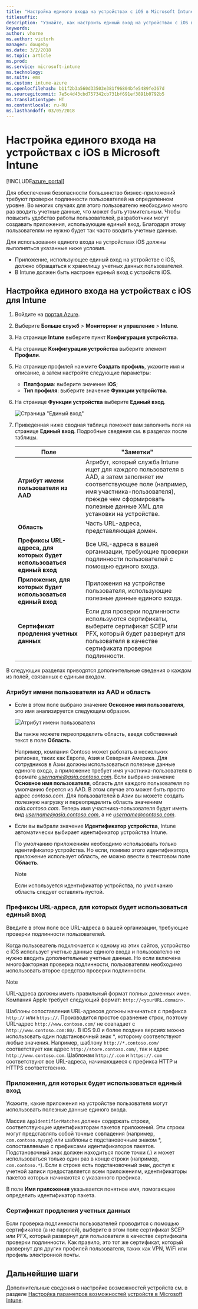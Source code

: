 ```yaml
---
title: "Настройка единого входа на устройствах с iOS в Microsoft Intune"
titlesuffix: 
description: "Узнайте, как настроить единый вход на устройствах с iOS в Microsoft Intune."
keywords: 
author: vhorne
ms.author: victorh
manager: dougeby
ms.date: 3/2/2018
ms.topic: article
ms.prod: 
ms.service: microsoft-intune
ms.technology: 
ms.suite: ems
ms.custom: intune-azure
ms.openlocfilehash: b11f2b3a560d33503e381f96804bfe5489fe367d
ms.sourcegitcommit: 7e5c4d43cbd757342cb731bf691ef3891b0792b5
ms.translationtype: HT
ms.contentlocale: ru-RU
ms.lasthandoff: 03/05/2018
---
```

# <a name="configure-microsoft-intune-for-ios-device-single-sign-on"></a>Настройка единого входа на устройствах с iOS в Microsoft Intune

[!INCLUDE[azure_portal](./includes/azure_portal.md)]

Для обеспечения безопасности большинство бизнес-приложений требуют проверки подлинности пользователей на определенном уровне. Во многих случаях для этого пользователю необходимо много раз вводить учетные данные, что может быть утомительным. Чтобы повысить удобство работы пользователей, разработчики могут создавать приложения, использующие единый вход. Благодаря этому пользователям не нужно будет так часто вводить учетные данные.

Для использования единого входа на устройствах iOS должны выполняться указанные ниже условия.

- Приложение, использующее единый вход на устройстве с iOS, должно обращаться к хранилищу учетных данных пользователей.
- В Intune должен быть настроен единый вход с устройств iOS.

## <a name="to-configure-intune-for-ios-device-single-sign-on"></a>Настройка единого входа на устройствах с iOS для Intune


1. Войдите на [портал Azure](https://portal.azure.com).
2. Выберите **Больше служб** > **Мониторинг и управление** > **Intune**.
3. На странице **Intune** выберите пункт **Конфигурация устройства**.
2. На странице **Конфигурация устройства** выберите элемент **Профили**.
3. На странице профилей нажмите **Создать профиль**, укажите имя и описание, а затем настройте следующие параметры:
   - **Платформа**: выберите значение **iOS**; 
   - **Тип профиля**: выберите значение **Функции устройства**.
4. На странице **Функции устройства** выберите **Единый вход**.

   ![Страница "Единый вход"](./media/sso-blade.png)

2. Приведенная ниже сводная таблица поможет вам заполнить поля на странице **Единый вход**. Подробные сведения см. в разделах после таблицы.
   
   |Поле  |"Заметки"|
   |---------|---------|
   |**Атрибут имени пользователя из AAD**|Атрибут, который служба Intune ищет для каждого пользователя в AAD, а затем заполняет им соответствующее поле (например, имя участника-пользователя), прежде чем сформировать полезные данные XML для установки на устройстве.|
   |**Область**|Часть URL-адреса, представляющая домен.|
   |**Префиксы URL-адреса, для которых будет использоваться единый вход**|Все URL-адреса в вашей организации, требующие проверки подлинности пользователей с помощью единого входа.|
   |**Приложения, для которых будет использоваться единый вход**|Приложения на устройстве пользователя, использующие полезные данные единого входа.|
   |**Сертификат продления учетных данных**|Если для проверки подлинности используются сертификаты, выберите сертификат SCEP или PFX, который будет развернут для пользователя в качестве сертификата проверки подлинности.|

В следующих разделах приводятся дополнительные сведения о каждом из полей, связанных с единым входом.

### <a name="username-attribute-from-aad-and-realm"></a>Атрибут имени пользователя из AAD и область

- Если в этом поле выбрано значение **Основное имя пользователя**, это имя анализируется следующим образом.

   ![Атрибут имени пользователя](media/User-name-attribute.png)

   Вы также можете переопределить область, введя собственный текст в поле **Область**.

   Например, компания Contoso может работать в нескольких регионах, таких как Европа, Азия и Северная Америка. Для сотрудников в Азии должны использоваться полезные данные единого входа, а приложение требует имя участника-пользователя в формате *username@asia.contoso.com*. Если выбрано значение **Основное имя пользователя**, область для каждого пользователя по умолчанию берется из AAD. В этом случае это может быть просто адрес *contoso.com*. Для пользователей в Азии вы можете создать полезную нагрузку и переопределить область значением *asia.contoso.com*. Теперь имя участника-пользователя будет иметь вид *username@asia.contoso.com*, а не *username@contoso.com*.

- Если вы выбрали значение **Идентификатор устройства**, Intune автоматически выбирает идентификатор устройства Intune.

   По умолчанию приложениям необходимо использовать только идентификатор устройства. Но если, помимо этого идентификатора, приложение использует область, ее можно ввести в текстовом поле **Область**.

   > [!NOTE]
   > Если используется идентификатор устройства, по умолчанию область следует оставлять пустой.

### <a name="url-prefixes-that-will-use-single-sign-on"></a>Префиксы URL-адреса, для которых будет использоваться единый вход

Введите в этом поле все URL-адреса в вашей организации, требующие проверки подлинности пользователей.

Когда пользователь подключается к одному из этих сайтов, устройство с iOS использует учетные данные единого входа и пользователю не нужно вводить дополнительные учетные данные. Но если включена многофакторная проверка подлинности, пользователям необходимо использовать второе средство проверки подлинности.

> [!NOTE]
> URL-адреса должны иметь правильный формат полных доменных имен. Компания Apple требует следующий формат: `http://<yourURL.domain>`.

Шаблоны сопоставления URL-адресов должны начинаться с префикса `http://` или `https://`. Производится простое сравнение строк, поэтому URL-адрес `http://www.contoso.com/` не совпадает с `http://www.contoso.com:80/`. В iOS 9.0 и более поздних версиях можно использовать один подстановочный знак \*, которому соответствуют любые значения. Например, шаблону `http://*.contoso.com/` соответствует как адрес `http://store.contoso.com/`, так и адрес `http://www.contoso.com`.
Шаблонам `http://.com` и `https://.com` соответствуют все URL-адреса, начинающиеся с префикса HTTP и HTTPS соответственно.

### <a name="apps-that-will-use-single-sign-on"></a>Приложения, для которых будет использоваться единый вход

Укажите, какие приложения на устройстве пользователя могут использовать полезные данные единого входа.

Массив `AppIdentifierMatches` должен содержать строки, соответствующие идентификаторам пакетов приложений. Эти строки могут представлять собой точные совпадения (например, `com.contoso.myapp`) или шаблоны с подстановочным знаком *\, сопоставляемые с префиксами идентификаторов пакетов. Подстановочный знак должен находиться после точки (.) и может использоваться только один раз в конце строки (например, `com.contoso.*`). Если в строке есть подстановочный знак, доступ к учетной записи предоставляется всем приложениям, идентификаторы пакетов которых начинаются с указанного префикса.

В поле **Имя приложения** указывается понятное имя, помогающее определить идентификатор пакета.

### <a name="credential-renewal-certificate"></a>Сертификат продления учетных данных

Если проверка подлинности пользователей проводится с помощью сертификатов (а не паролей), выберите в этом поле сертификат SCEP или PFX, который развернут для пользователя в качестве сертификата проверки подлинности. Как правило, это тот же сертификат, который развернут для других профилей пользователя, таких как VPN, WiFi или профиль электронной почты.

## <a name="next-steps"></a>Дальнейшие шаги

Дополнительные сведения о настройке возможностей устройств см. в разделе [Настройка параметров возможностей устройств в Microsoft Intune](device-features-configure.md).
